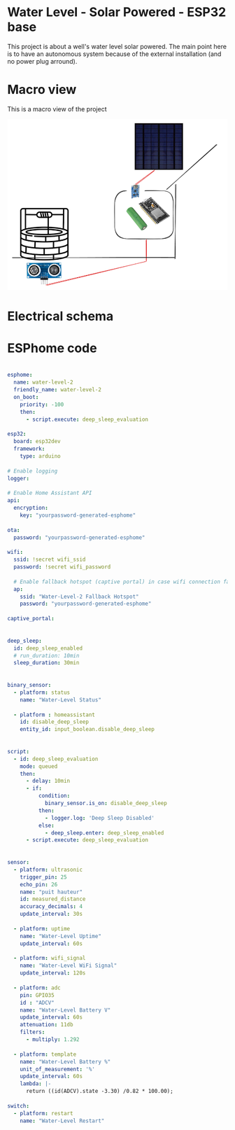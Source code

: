 # Water Level  - Solar Powered - ESP32 base

This project is about a well's water level solar powered.
The main point here is to have an autonomous system because of the external installation (and no power plug arround).



# Macro view

This is a macro view of the project

<img src="./images/macrodiagram.png" width="800">


# Electrical schema



# ESPhome code

```yaml

esphome:
  name: water-level-2
  friendly_name: water-level-2
  on_boot: 
    priority: -100
    then:
      - script.execute: deep_sleep_evaluation

esp32:
  board: esp32dev
  framework:
    type: arduino

# Enable logging
logger:

# Enable Home Assistant API
api:
  encryption:
    key: "yourpassword-generated-esphome"

ota:
  password: "yourpassword-generated-esphome"

wifi:
  ssid: !secret wifi_ssid
  password: !secret wifi_password

  # Enable fallback hotspot (captive portal) in case wifi connection fails
  ap:
    ssid: "Water-Level-2 Fallback Hotspot"
    password: "yourpassword-generated-esphome"

captive_portal:


deep_sleep:
  id: deep_sleep_enabled
  # run_duration: 10min
  sleep_duration: 30min


binary_sensor:
  - platform: status
    name: "Water-Level Status"
  
  - platform : homeassistant
    id: disable_deep_sleep
    entity_id: input_boolean.disable_deep_sleep


script: 
  - id: deep_sleep_evaluation
    mode: queued
    then:
      - delay: 10min
      - if:
          condition:
            binary_sensor.is_on: disable_deep_sleep
          then:
            - logger.log: 'Deep Sleep Disabled'
          else:
            - deep_sleep.enter: deep_sleep_enabled
      - script.execute: deep_sleep_evaluation


sensor:
  - platform: ultrasonic
    trigger_pin: 25
    echo_pin: 26
    name: "puit hauteur"
    id: measured_distance
    accuracy_decimals: 4
    update_interval: 30s

  - platform: uptime
    name: "Water-Level Uptime"  
    update_interval: 60s

  - platform: wifi_signal
    name: "Water-Level WiFi Signal"
    update_interval: 120s

  - platform: adc
    pin: GPIO35
    id : "ADCV"
    name: "Water-Level Battery V"
    update_interval: 60s
    attenuation: 11db
    filters:
      - multiply: 1.292
  
  - platform: template
    name: "Water-Level Battery %"
    unit_of_measurement: '%'
    update_interval: 60s
    lambda: |-
      return ((id(ADCV).state -3.30) /0.82 * 100.00);

switch:
  - platform: restart
    name: "Water-Level Restart"


```


